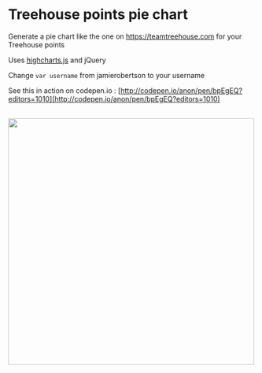 # Treehouse points pie chart
Generate a pie chart like the one on https://teamtreehouse.com for your Treehouse points

Uses [highcharts.js](http://www.highcharts.com/) and jQuery

Change `var username` from jamierobertson to your username

See this in action on codepen.io :
[http://codepen.io/anon/pen/bpEgEQ?editors=1010](http://codepen.io/anon/pen/bpEgEQ?editors=1010)

<br />

<img src="https://cloud.githubusercontent.com/assets/4710451/13567259/87a5a106-e45a-11e5-83ad-2dfcefbbfc8f.png" width="500"/>
